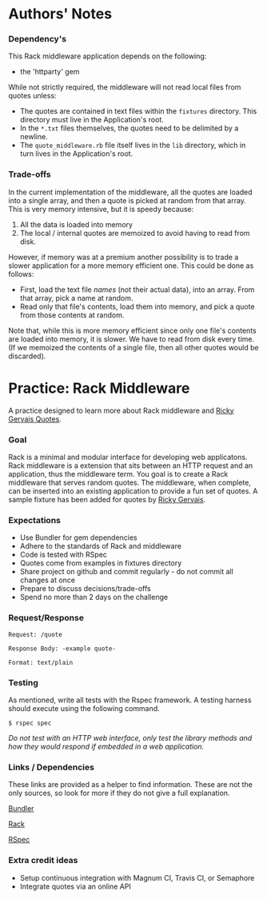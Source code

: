Authors' Notes
=========================

### Dependency's

This Rack middleware application depends on the following:

* the 'httparty' gem

While not strictly required, the middleware will not read local files from
quotes unless:
* The quotes are contained in text files within the `fixtures` directory. This
  directory must live in the Application's root.
* In the `*.txt` files themselves, the quotes need to be delimited by a newline.
* The `quote_middleware.rb` file itself lives in the `lib` directory, which in
  turn lives in the Application's root.

### Trade-offs
In the current implementation of the middleware, all the quotes are loaded into
a single array, and then a quote is picked at random from that array. This is
very memory intensive, but it is speedy because:
1. All the data is loaded into memory
2. The local / internal quotes are memoized to avoid having to read from disk.

However, if memory was at a premium another possibility is to trade a slower
application for a more memory efficient one. This could be done as follows:

* First, load the text file *names* (not their actual data), into an array. From
  that array, pick a name at random.
* Read only that file's contents, load them into memory, and pick a quote from
  those contents at random.

Note that, while this is more memory efficient since only one file's contents
are loaded into memory, it is slower. We have to read from disk every time. (If
we memoized the contents of a single file, then all other quotes would be
discarded).

Practice: Rack Middleware
=========================

A practice designed to learn more about Rack middleware and
[Ricky Gervais Quotes](http://www.rickygervaisquotes.com/).


### Goal

Rack is a minimal and modular interface for developing web applicatons.
Rack middleware is a extension that sits between an HTTP request and an
application, thus the middleware term. You goal is to create a Rack
middleware that serves random quotes. The middleware, when complete, can
be inserted into an existing application to provide a fun set of quotes.
A sample fixture has been added for quotes by
[Ricky Gervais](http://www.rickygervaisquotes.com/).


### Expectations

* Use Bundler for gem dependencies
* Adhere to the standards of Rack and middleware
* Code is tested with RSpec
* Quotes come from examples in fixtures directory
* Share project on github and commit regularly - do not commit all changes at once
* Prepare to discuss decisions/trade-offs
* Spend no more than 2 days on the challenge


### Request/Response

    Request: /quote

    Response Body: -example quote-

    Format: text/plain


### Testing

As mentioned, write all tests with the Rspec framework. A testing harness
should execute using the following command.

    $ rspec spec

_Do not test with an HTTP web interface, only test the library methods
and how they would respond if embedded in a web application._


### Links / Dependencies

These links are provided as a helper to find information. These are not the
only sources, so look for more if they do not give a full explanation.

[Bundler](http://bundler.io/)

[Rack](http://rack.github.io/)

[RSpec](http://rspec.info/)


### Extra credit ideas

* Setup continuous integration with Magnum CI, Travis CI, or Semaphore
* Integrate quotes via an online API

